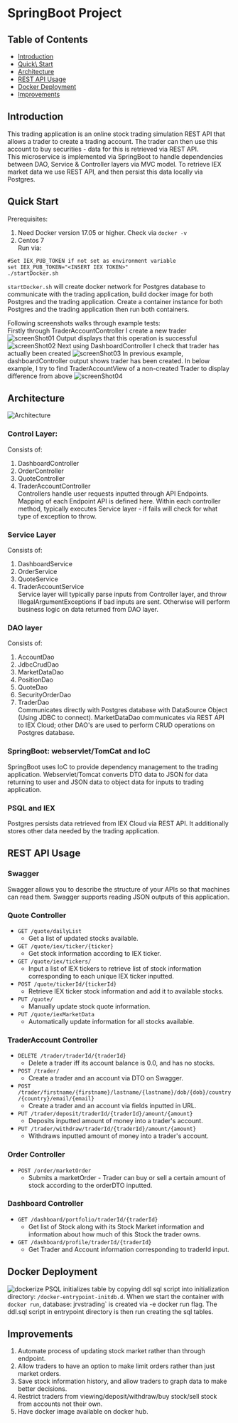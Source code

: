 # SpringBoot Project

## Table of Contents
* [Introduction](#introduction)
* [Quick\ Start](#quick-start)
* [Architecture](#architecture)
* [REST API Usage](#restApiUsage)
* [Docker Deployment](#dockerDeployment)
* [Improvements](#improvements)

## Introduction
This trading application is an online stock trading simulation REST API 
that allows a trader to create a trading account. The trader can then use 
this account to buy securities - data for this is retrieved via REST API.
<br />
This microservice is implemented via SpringBoot to handle dependencies
between DAO, Service & Controller layers via MVC model. To retrieve
IEX market data we use REST API, and then persist this data locally via
Postgres.

## Quick Start
Prerequisites:
1) Need Docker version 17.05 or higher. Check via `docker -v`<br />
2) Centos 7<br />
Run via:<br />
```
#Set IEX_PUB_TOKEN if not set as environment variable
set IEX_PUB_TOKEN="<INSERT IEX TOKEN>"
./startDocker.sh
```
`startDocker.sh` will create docker network for Postgres database to 
communicate with the trading application, build docker image for both 
Postgres and the trading application. Create a container instance for 
both Postgres and the trading application then run both containers.

Following screenshots walks through example tests:<br />
Firstly through TraderAccountController I create a new trader
![screenShot01](./assets/springbootPic01.JPG)
Output displays that this operation is successful
![screenShot02](./assets/springbootPic02.JPG)
Next using DashboardController I check that trader has actually been created
![screenShot03](./assets/springbootPic03.JPG)
In previous example, dashboardController output shows trader has been 
created. In below example, I try to find TraderAccountView of 
a non-created Trader to display difference from above
![screenShot04](./assets/springbootPic04.JPG)

## Architecture
![Architecture](./assets/SpringBoot_Architecture-Page-1.svg)
### Control Layer:
Consists of:<br />
1) DashboardController<br />
2) OrderController<br />
3) QuoteController<br />
4) TraderAccountController<br />
Controllers handle user requests inputted through API Endpoints.
Mapping of each Endpoint API is defined here. Within each controller 
method, typically executes Service layer - if fails will check for 
what type of exception to throw.

### Service Layer
Consists of:<br />
1) DashboardService<br />
2) OrderService<br />
3) QuoteService<br />
4) TraderAccountService<br />
Service layer will typically parse inputs from Controller layer, and 
throw IllegalArgumentExceptions if bad inputs are sent. Otherwise will 
perform business logic on data returned from DAO layer.

### DAO layer
Consists of:<br />
1) AccountDao<br />
2) JdbcCrudDao<br />
3) MarketDataDao<br />
4) PositionDao<br />
5) QuoteDao<br />
6) SecurityOrderDao<br />
7) TraderDao<br />
Communicates directly with Postgres database with DataSource Object (Using JDBC 
to connect). MarketDataDao communicates via REST API to IEX Cloud; other DAO's 
are used to perform CRUD operations on Postgres database.

### SpringBoot: webservlet/TomCat and IoC
SpringBoot uses IoC to provide dependency management to the trading application.
Webservlet/Tomcat converts DTO data to JSON for data returning to user 
and JSON data to object data for inputs to trading application.

### PSQL and IEX
Postgres persists data retrieved from IEX Cloud via REST API. It 
additionally stores other data needed by the trading application.

## REST API Usage
### Swagger
Swagger allows you to describe the structure of your APIs so that machines
 can read them. Swagger supports reading JSON outputs of this application.

### Quote Controller
 + `GET /quote/dailyList`
   * Get a list of updated stocks available.
 + `GET /quote/iex/ticker/{ticker}`
 	 * Get stock information according to IEX ticker.
 + `GET /quote/iex/tickers/`
 	 * Input a list of IEX tickers to retrieve list of stock information 
	 corresponding to each unique IEX ticker inputted.
 + `POST /quote/tickerId/{tickerId}`
   * Retrieve IEX ticker stock information and add it to available stocks.
 + `PUT /quote/`
   * Manually update stock quote information.
 + `PUT /quote/iexMarketData`
   * Automatically update information for all stocks available.

### TraderAccount Controller
 + `DELETE /trader/traderId/{traderId}`
   * Delete a trader iff its account balance is 0.0, and has no stocks.
 + `POST /trader/`
   * Create a trader and an account via DTO on Swagger.
 + `POST /trader/firstname/{firstname}/lastname/{lastname}/dob/{dob}/country/{country}/email/{email}`
   * Create a trader and an account via fields inputted in URL.
 + `PUT /trader/deposit/traderId/{traderId}/amount/{amount}`
   * Deposits inputted amount of money into a trader's account.
 + `PUT /trader/withdraw/traderId/{traderId}/amount/{amount}`
   * Withdraws inputted amount of money into a trader's account.

### Order Controller
 + `POST /order/marketOrder`
   * Submits a marketOrder - Trader can buy or sell a certain amount of stock 
	 according to the orderDTO inputted.

### Dashboard Controller 
 + `GET /dashboard/portfolio/traderId/{traderId}`
   * Get list of Stock along with its Stock Market information and information 
	 about how much of this Stock the trader owns.
 + `GET /dashboard/profile/traderId/{traderId}`
   * Get Trader and Account information corresponding to traderId input.

## Docker Deployment
![dockerize](./assets/dockerize.svg)
PSQL initializes table by copying ddl sql script into initialization directory: 
`/docker-entrypoint-initdb.d`. When we start the container with `docker run`, database: 
jrvstrading` is created via -e docker run flag. The ddl.sql script in entrypoint 
directory is then run creating the sql tables.

## Improvements
1) Automate process of updating stock market rather than through endpoint.<br />
2) Allow traders to have an option to make limit orders rather than just market orders.<br />
3) Save stock information history, and allow traders to graph data to make better decisions.<br />
4) Restrict traders from viewing/deposit/withdraw/buy stock/sell stock from accounts not their own.<br />
5) Have docker image available on docker hub.<br />
